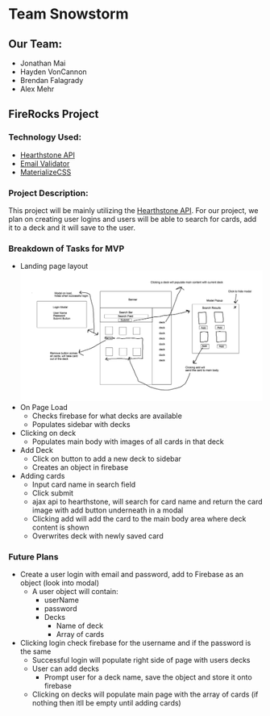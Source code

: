 # Team Snowstorm
## Our Team:
* Jonathan Mai
* Hayden VonCannon
* Brendan Falagrady
* Alex Mehr
## FireRocks Project

### Technology Used:
* [Hearthstone API](https://market.mashape.com/omgvamp/hearthstone)
* [Email Validator](https://market.mashape.com/ApiFort/email)
* [MaterializeCSS](https://materializecss.com/)

### Project Description:
This project will be mainly utilizing the [Hearthstone API](https://market.mashape.com/omgvamp/hearthstone). For our project, we plan on creating user logins and users will be able to search for cards, add it to a deck and it will save to the user. 

### Breakdown of Tasks for MVP
* Landing page layout
![Page Layout](./assets/images/DefaultLayout.png)
* On Page Load
  * Checks firebase for what decks are available
  * Populates sidebar with decks
* Clicking on deck
  * Populates main body with images of all cards in that deck
* Add Deck
  * Click on button to add a new deck to sidebar
  * Creates an object in firebase
* Adding cards
  * Input card name in search field
  * Click submit
  * ajax api to hearthstone, will search for card name and return the card image with add button underneath in a modal
  * Clicking add will add the card to the main body area where deck content is shown
  * Overwrites deck with newly saved card
### Future Plans
* Create a user login with email and password, add to Firebase as an object (look into modal)
  * A user object will contain: 
    * userName
    * password
    * Decks
      * Name of deck
      * Array of cards
* Clicking login check firebase for the username and if the password is the same
  * Successful login will populate right side of page with users decks
  * User can add decks
    * Prompt user for a deck name, save the object and store it onto firebase
  * Clicking on decks will populate main page with the array of cards (if nothing then itll be empty until adding cards)
